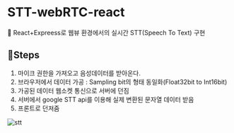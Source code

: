 # STT-webRTC-react

🐚 React+Expreess로 웹뷰 환경에서의 실시간 STT(Speech To Text) 구현

## 🎢Steps

1. 마이크 권한을 가져오고 음성데이터를 받아온다.
2. 브라우저에서 데이터 가공 : Sampling bit의 형태 동일화(Float32bit to Int16bit)
3. 가공된 데이터 웹소켓 통신으로 서버에 던짐
4. 서버에서 google STT api를 이용해 실제 변환된 문자열 데이터 받음
5. 프론트로 던져줌



![stt](https://github.com/user-attachments/assets/9d2ade5a-baf2-4724-9581-d75356ab1327)
